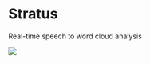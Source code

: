# Stratus
Real-time speech to word cloud analysis

[![](https://dl.dropboxusercontent.com/u/2205188/VoiceCloud%20Large%20Circle.png)](https://github.com/Team-Root/Stratus)
